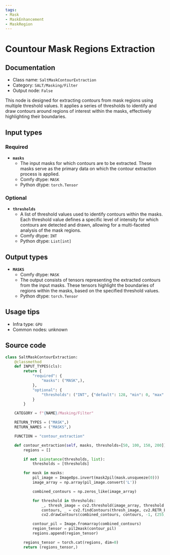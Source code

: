 ```yaml
---
tags:
- Mask
- MaskEnhancement
- MaskRegion
---
```


# Countour Mask Regions Extraction
## Documentation
- Class name: `SaltMaskContourExtraction`
- Category: `SALT/Masking/Filter`
- Output node: `False`

This node is designed for extracting contours from mask regions using multiple threshold values. It applies a series of thresholds to identify and draw contours around regions of interest within the masks, effectively highlighting their boundaries.
## Input types
### Required
- **`masks`**
    - The input masks for which contours are to be extracted. These masks serve as the primary data on which the contour extraction process is applied.
    - Comfy dtype: `MASK`
    - Python dtype: `torch.Tensor`
### Optional
- **`thresholds`**
    - A list of threshold values used to identify contours within the masks. Each threshold value defines a specific level of intensity for which contours are detected and drawn, allowing for a multi-faceted analysis of the mask regions.
    - Comfy dtype: `INT`
    - Python dtype: `List[int]`
## Output types
- **`MASKS`**
    - Comfy dtype: `MASK`
    - The output consists of tensors representing the extracted contours from the input masks. These tensors highlight the boundaries of regions within the masks, based on the specified threshold values.
    - Python dtype: `torch.Tensor`
## Usage tips
- Infra type: `GPU`
- Common nodes: unknown


## Source code
```python
class SaltMaskContourExtraction:
    @classmethod
    def INPUT_TYPES(cls):
        return {
            "required": {
                "masks": ("MASK",),
            },
            "optional": {
                "thresholds": ("INT", {"default": 128, "min": 0, "max": 255, "step": 1}),
            }
        }

    CATEGORY = f"{NAME}/Masking/Filter"

    RETURN_TYPES = ("MASK",)
    RETURN_NAMES = ("MASKS",)

    FUNCTION = "contour_extraction"

    def contour_extraction(self, masks, thresholds=[50, 100, 150, 200]):
        regions = []

        if not isinstance(thresholds, list):
            thresholds = [thresholds]

        for mask in masks:
            pil_image = ImageOps.invert(mask2pil(mask.unsqueeze(0)))
            image_array = np.array(pil_image.convert('L'))

            combined_contours = np.zeros_like(image_array)

            for threshold in thresholds:
                _, thresh_image = cv2.threshold(image_array, threshold, 255, cv2.THRESH_BINARY)
                contours, _ = cv2.findContours(thresh_image, cv2.RETR_EXTERNAL, cv2.CHAIN_APPROX_SIMPLE)
                cv2.drawContours(combined_contours, contours, -1, (255, 255, 255), 1)

            contour_pil = Image.fromarray(combined_contours)
            region_tensor = pil2mask(contour_pil)
            regions.append(region_tensor)

        regions_tensor = torch.cat(regions, dim=0)
        return (regions_tensor,)

```
